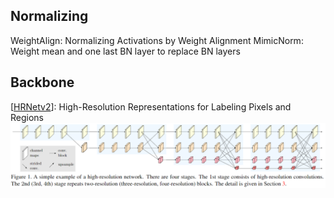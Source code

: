 ## Normalizing

WeightAlign: Normalizing Activations by Weight Alignment
MimicNorm: Weight mean and one last BN layer to replace BN layers

## Backbone
[[HRNetv2](https://arxiv.org/pdf/1904.04514.pdf)]: High-Resolution Representations for Labeling Pixels and Regions
![HRNetv2](/images/HRNetv2.png)